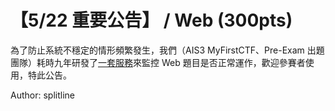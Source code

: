 # 【5/22 重要公告】 / Web (300pts)

為了防止系統不穩定的情形頻繁發生，我們（AIS3 MyFirstCTF、Pre-Exam 出題團隊）耗時九年研發了[一套服務](http://quiz.ais3.org:8001)來監控 Web 題目是否正常運作，歡迎參賽者使用，特此公告。

Author: splitline